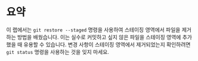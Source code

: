 # 요약

이 랩에서는 `git restore --staged` 명령을 사용하여 스테이징 영역에서 파일을 제거하는 방법을 배웠습니다. 이는 실수로 커밋하고 싶지 않은 파일을 스테이징 영역에 추가했을 때 유용할 수 있습니다. 변경 사항이 스테이징 영역에서 제거되었는지 확인하려면 `git status` 명령을 사용하는 것을 잊지 마세요.
